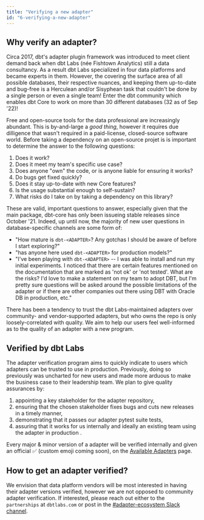```yaml
---
title: "Verifying a new adapter"
id: "6-verifying-a-new-adapter"
---
```


## Why verify an adapter?

Circa 2017,  dbt's adapter plugin framework was introduced to meet client demand back when dbt Labs (née Fishtown Analytics) still a data consultancy. As a result dbt Labs specialized in four data platforms and became experts in them. However, the covering the surface area of all possible databases, their respective nuances, and keeping them up-to-date and bug-free is a Herculean and/or Sisyphean task that couldn't be done by a single person or even a single team! Enter the dbt community which enables dbt Core to work on more than 30 different databases (32 as of Sep '22)!

Free and open-source tools for the data professional are increasingly abundant. This is by-and-large a *good thing*, however it requires due dilligence that wasn't required in a paid-license, closed-source software world. Before taking a dependency on an open-source projet is is important to determine the answer to the following questions:

1. Does it work?
2. Does it meet my team's specific use case?
3. Does anyone "own" the code, or is anyone liable for ensuring it works?
4. Do bugs get fixed quickly?
5. Does it stay up-to-date with new Core features?
6. Is the usage substantial enough to self-sustain?
7. What risks do I take on by taking a dependency on this library?

These are valid, important questions to answer, especially given that the main package, dbt-core has only been issueing stable releases since October '21. Indeed, up until now, the majority of new user questions in database-specific channels are some form of:
- "How mature is `dbt-<ADAPTER>`? Any gotchas I should be aware of before I start exploring?"
- "has anyone here used `dbt-<ADAPTER>` for production models?"
- "I've been playing with  `dbt-<ADAPTER>` -- I was able to install and run my initial experiments. I noticed that there are certain features mentioned on the documentation that are marked as 'not ok' or 'not tested'. What are the risks?
I'd love to make a statement on my team to adopt DBT, but I'm pretty sure questions will be asked around the possible limitations of the adapter or if there are other companies out there using DBT with Oracle DB in production, etc."

There has been a tendency to trust the dbt Labs-maintained adapters over community- and vendor-supported adapters, but who owns the repo is only loosely-correlated with quality. We aim to help our users feel well-informed as to the quality of an adapter with a new program.

## Verified by dbt Labs

The adapter verification program aims to quickly indicate to users which adapters can be trusted to use in production. Previously, doing so previously was uncharted for new users and made more arduous to make the business case to their leadership team. We plan to give quality assurances by:
1. appointing a key stakeholder for the adapter repository,
2. ensuring that the chosen stakeholder fixes bugs and cuts new releases in a timely manner,
3. demonstrating that it passes our adapter pytest suite tests,
4. assuring that it works for us internally and ideally an existing team using the adapter in production .


Every major & minor version of a adapter will be verified internally and given an official :white_check_mark: (custom emoji coming soon), on the [Available Adapters](available-adapters) page.

## How to get an adapter verified?

We envision that data platform vendors will be most interested in having their adapter versions verified, however we are not opposed to community adapter verification. If interested, please reach out either to the `partnerships` at `dbtlabs.com` or post in the [#adapter-ecosystem Slack channel](https://getdbt.slack.com/archives/C030A0UF5LM).